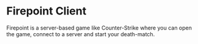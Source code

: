 # Firepoint Client

Firepoint is a server-based game like Counter-Strike where you can open the game, connect to a server and start your death-match.

